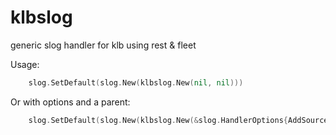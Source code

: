 # klbslog

generic slog handler for klb using rest & fleet

Usage:

```go
    slog.SetDefault(slog.New(klbslog.New(nil, nil)))
```

Or with options and a parent:

```go
    slog.SetDefault(slog.New(klbslog.New(&slog.HandlerOptions{AddSource: true, Level: slog.LevelDebug}, slog.NewTextHandler(os.Stderr, nil))))
```
